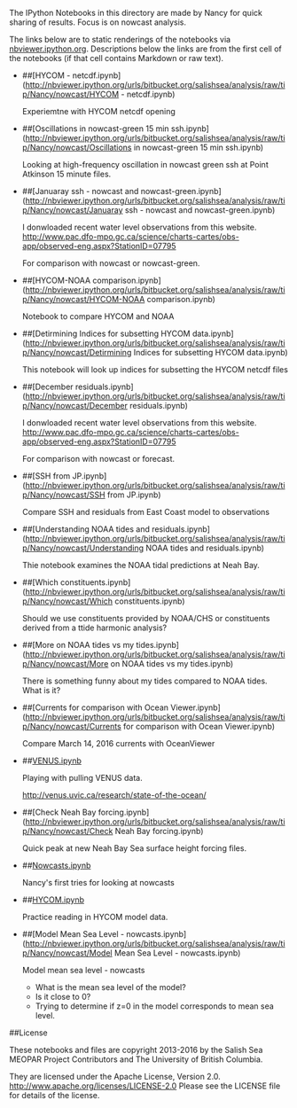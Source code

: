 The IPython Notebooks in this directory are made by Nancy for
quick sharing of results. Focus is on nowcast analysis.

The links below are to static renderings of the notebooks via
[nbviewer.ipython.org](http://nbviewer.ipython.org/).
Descriptions below the links are from the first cell of the notebooks
(if that cell contains Markdown or raw text).

* ##[HYCOM - netcdf.ipynb](http://nbviewer.ipython.org/urls/bitbucket.org/salishsea/analysis/raw/tip/Nancy/nowcast/HYCOM - netcdf.ipynb)  
    
    Experiemtne with HYCOM netcdf opening  

* ##[Oscillations in nowcast-green 15 min ssh.ipynb](http://nbviewer.ipython.org/urls/bitbucket.org/salishsea/analysis/raw/tip/Nancy/nowcast/Oscillations in nowcast-green 15 min ssh.ipynb)  
    
    Looking at high-frequency oscillation in nowcast green ssh at Point Atkinson 15 minute files.  

* ##[Januaray ssh - nowcast and nowcast-green.ipynb](http://nbviewer.ipython.org/urls/bitbucket.org/salishsea/analysis/raw/tip/Nancy/nowcast/Januaray ssh - nowcast and nowcast-green.ipynb)  
    
    I donwloaded recent water level observations from this website.  
    http://www.pac.dfo-mpo.gc.ca/science/charts-cartes/obs-app/observed-eng.aspx?StationID=07795  
      
    For comparison with nowcast or nowcast-green.  

* ##[HYCOM-NOAA comparison.ipynb](http://nbviewer.ipython.org/urls/bitbucket.org/salishsea/analysis/raw/tip/Nancy/nowcast/HYCOM-NOAA comparison.ipynb)  
    
    Notebook to compare HYCOM and NOAA  

* ##[Detirmining Indices for subsetting HYCOM data.ipynb](http://nbviewer.ipython.org/urls/bitbucket.org/salishsea/analysis/raw/tip/Nancy/nowcast/Detirmining Indices for subsetting HYCOM data.ipynb)  
    
    This notebook will look up indices for subsetting the HYCOM netcdf files  

* ##[December residuals.ipynb](http://nbviewer.ipython.org/urls/bitbucket.org/salishsea/analysis/raw/tip/Nancy/nowcast/December residuals.ipynb)  
    
    I donwloaded recent water level observations from this website.  
    http://www.pac.dfo-mpo.gc.ca/science/charts-cartes/obs-app/observed-eng.aspx?StationID=07795  
      
    For comparison with nowcast or forecast.  

* ##[SSH from JP.ipynb](http://nbviewer.ipython.org/urls/bitbucket.org/salishsea/analysis/raw/tip/Nancy/nowcast/SSH from JP.ipynb)  
    
    Compare SSH and residuals from East Coast model to observations  

* ##[Understanding NOAA tides and residuals.ipynb](http://nbviewer.ipython.org/urls/bitbucket.org/salishsea/analysis/raw/tip/Nancy/nowcast/Understanding NOAA tides and residuals.ipynb)  
    
    Thie notebook examines the NOAA tidal predictions at Neah Bay.  

* ##[Which constituents.ipynb](http://nbviewer.ipython.org/urls/bitbucket.org/salishsea/analysis/raw/tip/Nancy/nowcast/Which constituents.ipynb)  
    
    Should we use constituents provided by NOAA/CHS or constituents derived from a ttide harmonic analysis?  

* ##[More on NOAA tides vs my tides.ipynb](http://nbviewer.ipython.org/urls/bitbucket.org/salishsea/analysis/raw/tip/Nancy/nowcast/More on NOAA tides vs my tides.ipynb)  
    
    There is something funny about my tides compared to NOAA tides. What is it?  

* ##[Currents for comparison with Ocean Viewer.ipynb](http://nbviewer.ipython.org/urls/bitbucket.org/salishsea/analysis/raw/tip/Nancy/nowcast/Currents for comparison with Ocean Viewer.ipynb)  
    
    Compare March 14, 2016 currents with OceanViewer  

* ##[VENUS.ipynb](http://nbviewer.ipython.org/urls/bitbucket.org/salishsea/analysis/raw/tip/Nancy/nowcast/VENUS.ipynb)  
    
    Playing with pulling VENUS data.  
      
    http://venus.uvic.ca/research/state-of-the-ocean/  

* ##[Check Neah Bay forcing.ipynb](http://nbviewer.ipython.org/urls/bitbucket.org/salishsea/analysis/raw/tip/Nancy/nowcast/Check Neah Bay forcing.ipynb)  
    
    Quick peak at new Neah Bay Sea surface height forcing files.  

* ##[Nowcasts.ipynb](http://nbviewer.ipython.org/urls/bitbucket.org/salishsea/analysis/raw/tip/Nancy/nowcast/Nowcasts.ipynb)  
    
    Nancy's first tries for looking at nowcasts  

* ##[HYCOM.ipynb](http://nbviewer.ipython.org/urls/bitbucket.org/salishsea/analysis/raw/tip/Nancy/nowcast/HYCOM.ipynb)  
    
    Practice reading in HYCOM model data.  

* ##[Model Mean Sea Level - nowcasts.ipynb](http://nbviewer.ipython.org/urls/bitbucket.org/salishsea/analysis/raw/tip/Nancy/nowcast/Model Mean Sea Level - nowcasts.ipynb)  
    
    Model mean sea level - nowcasts  
      
    * What is the mean sea level of the model?  
    * Is it close to 0?   
    * Trying to determine if z=0 in the model corresponds to mean sea level.   


##License

These notebooks and files are copyright 2013-2016
by the Salish Sea MEOPAR Project Contributors
and The University of British Columbia.

They are licensed under the Apache License, Version 2.0.
http://www.apache.org/licenses/LICENSE-2.0
Please see the LICENSE file for details of the license.
